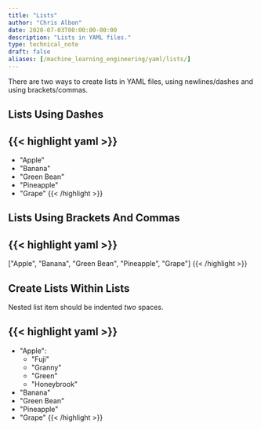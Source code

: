 ```yaml
---
title: "Lists"
author: "Chris Albon"
date: 2020-07-03T00:00:00-00:00
description: "Lists in YAML files."
type: technical_note
draft: false
aliases: [/machine_learning_engineering/yaml/lists/]
---
```


There are two ways to create lists in YAML files, using newlines/dashes and using brackets/commas.

## Lists Using Dashes

{{< highlight yaml >}}
---
- "Apple"
- "Banana"
- "Green Bean"
- "Pineapple"
- "Grape"
{{< /highlight >}}

## Lists Using Brackets And Commas

{{< highlight yaml >}}
---
["Apple", "Banana", "Green Bean", "Pineapple", "Grape"]
{{< /highlight >}}

## Create Lists Within Lists

Nested list item should be indented _two_ spaces.

{{< highlight yaml >}}
---
- "Apple":
  - "Fuji"
  - "Granny"
  - "Green"
  - "Honeybrook"
- "Banana"
- "Green Bean"
- "Pineapple"
- "Grape"
{{< /highlight >}}